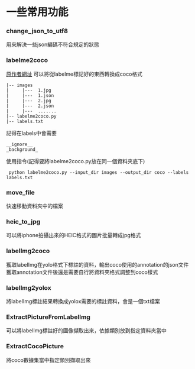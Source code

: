 # 一些常用功能

### change_json_to_utf8
用來解決一些json編碼不符合規定的狀態

### labelme2coco
[原作者網址](https://www.cnblogs.com/gy77/p/15408027.html)
可以將從labelme標記好的東西轉換成coco格式

```
|-- images
|     |---  1.jpg
|     |---  1.json
|     |---  2.jpg
|     |---  2.json
|     |---  .......
|-- labelme2coco.py
|-- labels.txt
```

記得在labels中會需要
```
__ignore__
_background_
```

使用指令(記得要將labelme2coco.py放在同一個資料夾底下)
```commandline
 python labelme2coco.py --input_dir images --output_dir coco --labels labels.txt
```

### move_file
快速移動資料夾中的檔案

### heic_to_jpg
可以將iphone拍攝出來的HEIC格式的圖片批量轉成jpg格式

### labelImg2coco
獲取labelImg在yolo格式下標註的資料，輸出coco使用的annotation的json文件\
獲取annotation文件後還是需要自行將資料夾格式調整到coco樣式

### labelImg2yolox
將labelImg標註結果轉換成yolox需要的標註資料，會是一個txt檔案

### ExtractPictureFromLabelImg
可以將labelImg標註好的圖像擷取出來，依據類別放到指定資料夾當中

### ExtractCocoPicture
將coco數據集當中指定類別擷取出來
